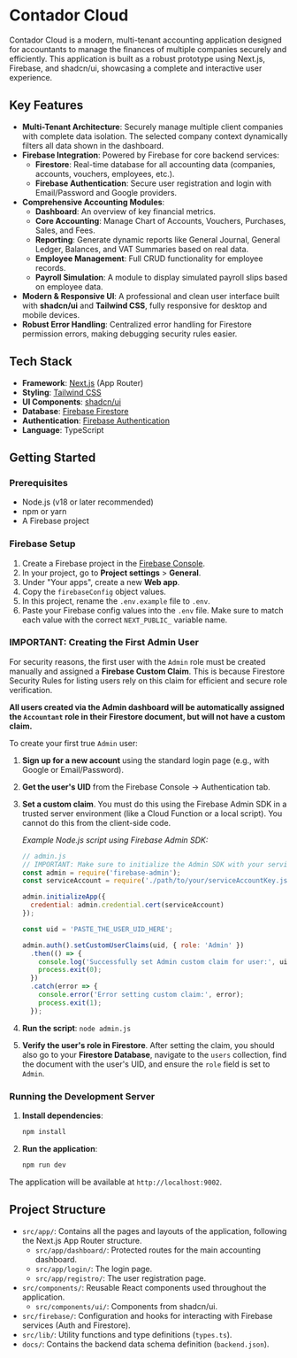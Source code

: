 # Contador Cloud

Contador Cloud is a modern, multi-tenant accounting application designed for accountants to manage the finances of multiple companies securely and efficiently. This application is built as a robust prototype using Next.js, Firebase, and shadcn/ui, showcasing a complete and interactive user experience.

## Key Features

- **Multi-Tenant Architecture**: Securely manage multiple client companies with complete data isolation. The selected company context dynamically filters all data shown in the dashboard.
- **Firebase Integration**: Powered by Firebase for core backend services:
    - **Firestore**: Real-time database for all accounting data (companies, accounts, vouchers, employees, etc.).
    - **Firebase Authentication**: Secure user registration and login with Email/Password and Google providers.
- **Comprehensive Accounting Modules**:
    - **Dashboard**: An overview of key financial metrics.
    - **Core Accounting**: Manage Chart of Accounts, Vouchers, Purchases, Sales, and Fees.
    - **Reporting**: Generate dynamic reports like General Journal, General Ledger, Balances, and VAT Summaries based on real data.
    - **Employee Management**: Full CRUD functionality for employee records.
    - **Payroll Simulation**: A module to display simulated payroll slips based on employee data.
- **Modern & Responsive UI**: A professional and clean user interface built with **shadcn/ui** and **Tailwind CSS**, fully responsive for desktop and mobile devices.
- **Robust Error Handling**: Centralized error handling for Firestore permission errors, making debugging security rules easier.

## Tech Stack

- **Framework**: [Next.js](https://nextjs.org/) (App Router)
- **Styling**: [Tailwind CSS](https://tailwindcss.com/)
- **UI Components**: [shadcn/ui](https://ui.shadcn.com/)
- **Database**: [Firebase Firestore](https://firebase.google.com/docs/firestore)
- **Authentication**: [Firebase Authentication](https://firebase.google.com/docs/auth)
- **Language**: TypeScript

## Getting Started

### Prerequisites

- Node.js (v18 or later recommended)
- npm or yarn
- A Firebase project

### Firebase Setup

1.  Create a Firebase project in the [Firebase Console](https://console.firebase.google.com/).
2.  In your project, go to **Project settings** > **General**.
3.  Under "Your apps", create a new **Web app**.
4.  Copy the `firebaseConfig` object values.
5.  In this project, rename the `.env.example` file to `.env`.
6.  Paste your Firebase config values into the `.env` file. Make sure to match each value with the correct `NEXT_PUBLIC_` variable name.

### IMPORTANT: Creating the First Admin User

For security reasons, the first user with the `Admin` role must be created manually and assigned a **Firebase Custom Claim**. This is because Firestore Security Rules for listing users rely on this claim for efficient and secure role verification.

**All users created via the Admin dashboard will be automatically assigned the `Accountant` role in their Firestore document, but will not have a custom claim.**

To create your first true `Admin` user:
1.  **Sign up for a new account** using the standard login page (e.g., with Google or Email/Password).
2.  **Get the user's UID** from the Firebase Console -> Authentication tab.
3.  **Set a custom claim**. You must do this using the Firebase Admin SDK in a trusted server environment (like a Cloud Function or a local script). You cannot do this from the client-side code.

    *Example Node.js script using Firebase Admin SDK:*
    ```javascript
    // admin.js
    // IMPORTANT: Make sure to initialize the Admin SDK with your service account credentials.
    const admin = require('firebase-admin');
    const serviceAccount = require('./path/to/your/serviceAccountKey.json');

    admin.initializeApp({
      credential: admin.credential.cert(serviceAccount)
    });

    const uid = 'PASTE_THE_USER_UID_HERE';

    admin.auth().setCustomUserClaims(uid, { role: 'Admin' })
      .then(() => {
        console.log('Successfully set Admin custom claim for user:', uid);
        process.exit(0);
      })
      .catch(error => {
        console.error('Error setting custom claim:', error);
        process.exit(1);
      });
    ```
4.  **Run the script**: `node admin.js`
5.  **Verify the user's role in Firestore**. After setting the claim, you should also go to your **Firestore Database**, navigate to the `users` collection, find the document with the user's UID, and ensure the `role` field is set to `Admin`.

### Running the Development Server

1.  **Install dependencies**:
    ```bash
    npm install
    ```

2.  **Run the application**:
    ```bash
    npm run dev
    ```

The application will be available at `http://localhost:9002`.

## Project Structure

- `src/app/`: Contains all the pages and layouts of the application, following the Next.js App Router structure.
    - `src/app/dashboard/`: Protected routes for the main accounting dashboard.
    - `src/app/login/`: The login page.
    - `src/app/registro/`: The user registration page.
- `src/components/`: Reusable React components used throughout the application.
    - `src/components/ui/`: Components from shadcn/ui.
- `src/firebase/`: Configuration and hooks for interacting with Firebase services (Auth and Firestore).
- `src/lib/`: Utility functions and type definitions (`types.ts`).
- `docs/`: Contains the backend data schema definition (`backend.json`).
